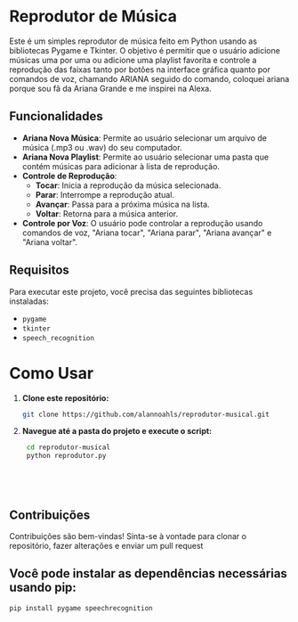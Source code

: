 # Reprodutor de Música

Este é um simples reprodutor de música feito em Python usando as bibliotecas Pygame e Tkinter. O objetivo é permitir que o usuário adicione músicas uma por uma ou adicione 
uma playlist favorita e controle a reprodução das faixas tanto por botões na interface gráfica quanto por comandos de voz, chamando ARIANA seguido do comando, coloquei ariana
porque sou fã da Ariana Grande e me inspirei na Alexa.

## Funcionalidades

- **Ariana Nova Música**: Permite ao usuário selecionar um arquivo de música (.mp3 ou .wav) do seu computador.
- **Ariana Nova Playlist**: Permite ao usuário selecionar uma pasta que contém músicas para adicionar à lista de reprodução.
- **Controle de Reprodução**:
  - **Tocar**: Inicia a reprodução da música selecionada.
  - **Parar**: Interrompe a reprodução atual.
  - **Avançar**: Passa para a próxima música na lista.
  - **Voltar**: Retorna para a música anterior.
- **Controle por Voz**: O usuário pode controlar a reprodução usando comandos de voz, "Ariana tocar", "Ariana parar", "Ariana avançar" e "Ariana voltar".

## Requisitos

Para executar este projeto, você precisa das seguintes bibliotecas instaladas:

- `pygame`
- `tkinter`
- `speech_recognition`
  
# Como Usar

1. **Clone este repositório:**
   ```bash
   git clone https://github.com/alannoahls/reprodutor-musical.git

2. **Navegue até a pasta do projeto e execute o script:**
   ```bash  
    cd reprodutor-musical
    python reprodutor.py






## Contribuições

Contribuições são bem-vindas! Sinta-se à vontade para clonar o repositório, fazer alterações e enviar um pull request

## Você pode instalar as dependências necessárias usando pip:

```bash
pip install pygame speechrecognition















